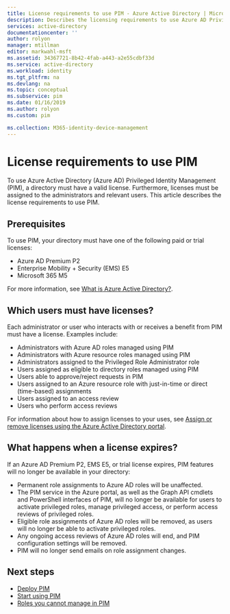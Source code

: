 ```yaml
---
title: License requirements to use PIM - Azure Active Directory | Microsoft Docs
description: Describes the licensing requirements to use Azure AD Privileged Identity Management (PIM).
services: active-directory
documentationcenter: ''
author: rolyon
manager: mtillman
editor: markwahl-msft
ms.assetid: 34367721-8b42-4fab-a443-a2e55cdbf33d
ms.service: active-directory
ms.workload: identity
ms.tgt_pltfrm: na
ms.devlang: na
ms.topic: conceptual
ms.subservice: pim
ms.date: 01/16/2019
ms.author: rolyon
ms.custom: pim

ms.collection: M365-identity-device-management
---
```


# License requirements to use PIM

To use Azure Active Directory (Azure AD) Privileged Identity Management (PIM), a directory must have a valid license. Furthermore, licenses must be assigned to the administrators and relevant users. This article describes the license requirements to use PIM.

## Prerequisites

To use PIM, your directory must have one of the following paid or trial licenses:

- Azure AD Premium P2
- Enterprise Mobility + Security (EMS) E5
- Microsoft 365 M5

For more information, see [What is Azure Active Directory?](../fundamentals/active-directory-whatis.md).

## Which users must have licenses?

Each administrator or user who interacts with or receives a benefit from PIM must have a license. Examples include:

- Administrators with Azure AD roles managed using PIM
- Administrators with Azure resource roles managed using PIM
- Administrators assigned to the Privileged Role Administrator role
- Users assigned as eligible to directory roles managed using PIM
- Users able to approve/reject requests in PIM
- Users assigned to an Azure resource role with just-in-time or direct (time-based) assignments  
- Users assigned to an access review
- Users who perform access reviews

For information about how to assign licenses to your uses, see [Assign or remove licenses using the Azure Active Directory portal](../fundamentals/license-users-groups.md).

## What happens when a license expires?

If an Azure AD Premium P2, EMS E5, or trial license expires, PIM features will no longer be available in your directory:

- Permanent role assignments to Azure AD roles will be unaffected.
- The PIM service in the Azure portal, as well as the Graph API cmdlets and PowerShell interfaces of PIM, will no longer be available for users to activate privileged roles, manage privileged access, or perform access reviews of privileged roles.
- Eligible role assignments of Azure AD roles will be removed, as users will no longer be able to activate privileged roles.
- Any ongoing access reviews of Azure AD roles will end, and PIM configuration settings will be removed.
- PIM will no longer send emails on role assignment changes.

## Next steps

- [Deploy PIM](pim-deployment-plan.md)
- [Start using PIM](pim-getting-started.md)
- [Roles you cannot manage in PIM](pim-roles.md)
